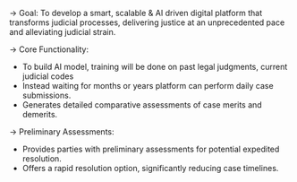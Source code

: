 -> Goal: To develop a smart, scalable & AI driven digital platform that transforms judicial processes, delivering justice at an unprecedented pace and alleviating judicial strain.

-> Core Functionality:
- To build AI model, training will be done on past legal judgments, current judicial codes
- Instead waiting for months or years platform can perform daily case submissions.
- Generates detailed comparative assessments of case merits and demerits.

-> Preliminary Assessments:
- Provides parties with preliminary assessments for potential expedited resolution.
- Offers a rapid resolution option, significantly reducing case timelines.
